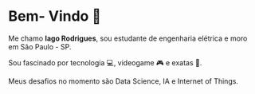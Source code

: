  # Bem- Vindo 👋
Me chamo **Iago Rodrigues**, sou estudante de engenharia elétrica e moro em São Paulo - SP.

Sou fascinado por tecnologia :computer:, videogame :video_game: e exatas :microscope:. 

Meus desafios no momento são Data Science, IA e Internet of Things.



<!---
IagoRPN/IagoRPN is a ✨ special ✨ repository because its `README.md` (this file) appears on your GitHub profile.
You can click the Preview link to take a look at your changes.
--->
